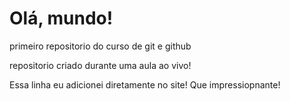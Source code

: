 # Olá, mundo!
 primeiro repositorio do curso de git e github


repositorio criado durante uma aula ao vivo!

Essa linha eu adicionei diretamente no site! Que impressiopnante!

